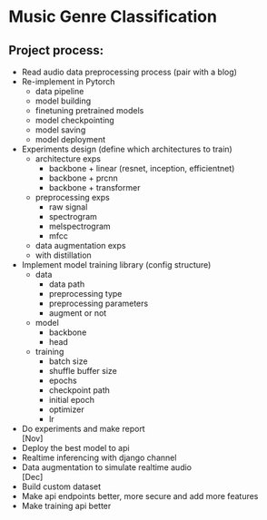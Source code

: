 # Music Genre Classification


## Project process:
  - Read audio data preprocessing process (pair with a blog)
  - Re-implement in Pytorch
      - data pipeline
      - model building
      - finetuning pretrained models
      - model checkpointing
      - model saving
      - model deployment
  - Experiments design (define which architectures to train)
      - architecture exps
        - backbone + linear (resnet, inception, efficientnet)
        - backbone + prcnn
        - backbone + transformer
      - preprocessing exps
        - raw signal
        - spectrogram
        - melspectrogram
        - mfcc
      - data augmentation exps
      - with distillation
  - Implement model training library (config structure)
      - data
        - data path
        - preprocessing type
        - preprocessing parameters
        - augment or not
      - model
        - backbone
        - head
      - training
        - batch size
        - shuffle buffer size
        - epochs
        - checkpoint path
        - initial epoch
        - optimizer
        - lr
  - Do experiments and make report  
 [Nov]
  - Deploy the best model to api
  - Realtime inferencing with django channel
  - Data augmentation to simulate realtime audio  
 [Dec]
  - Build custom dataset
  - Make api endpoints better, more secure and add more features
  - Make training api better
